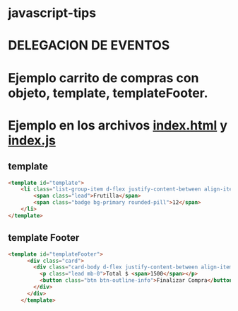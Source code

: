 # javascript-tips

# DELEGACION DE EVENTOS

# Ejemplo carrito de compras con objeto, template, templateFooter.
# Ejemplo en los archivos [index.html](https://github.com/danielsantosqc/javascript-tips/blob/9-dom-delegacion-de-eventos/index.html) y [index.js](https://github.com/danielsantosqc/javascript-tips/blob/9-dom-delegacion-de-eventos/index.js)


## template
```html
<template id="template">
    <li class="list-group-item d-flex justify-content-between align-items-center">
        <span class="lead">Frutilla</span>
        <span class="badge bg-primary rounded-pill">12</span>
    </li>
</template>
````

## template Footer
```html
<template id="templateFooter">            
      <div class="card">
        <div class="card-body d-flex justify-content-between align-items-center">
          <p class="lead mb-0">Total $ <span>1500</span></p>
          <button class="btn btn-outline-info">Finalizar Compra</button>
        </div>
      </div>
    </template>
